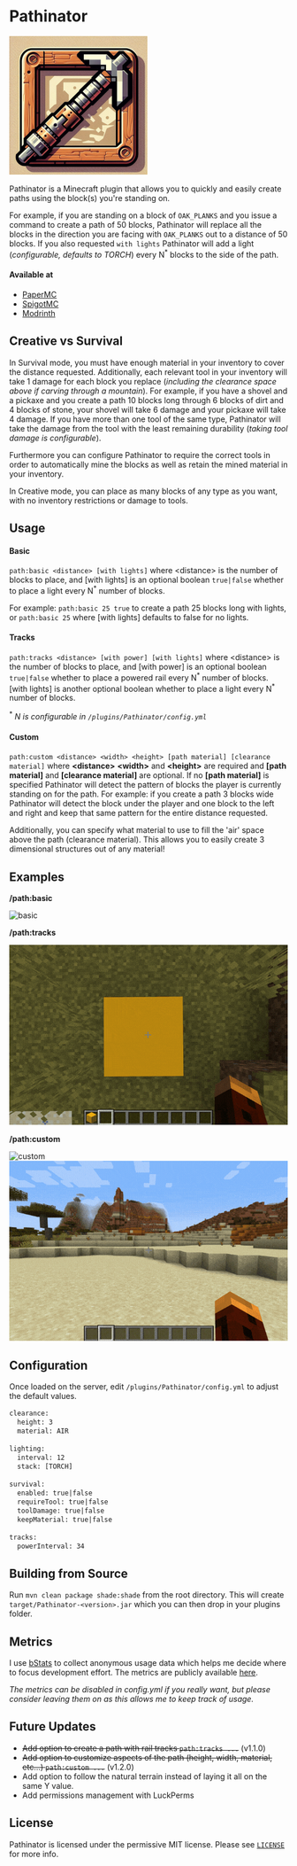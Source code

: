 # Pathinator

![logo](./resources/logo_small.png)

Pathinator is a Minecraft plugin that allows you to quickly and easily create paths using the block(s) you're standing on.

For example, if you are standing on a block of `OAK_PLANKS` and you issue a command to create a path of 50 blocks, Pathinator will replace all the blocks in the direction you are facing with `OAK_PLANKS` out to a distance of 50 blocks. If you also requested `with lights` Pathinator will add a light (_configurable, defaults to TORCH_) every N<sup>\*</sup> blocks to the side of the path.

#### Available at
- [PaperMC](https://hangar.papermc.io/HideTheMonkey/Pathinator)
- [SpigotMC](https://www.spigotmc.org/resources/pathinator.118803/)
- [Modrinth](https://modrinth.com/plugin/pathinator)

## Creative vs Survival

In Survival mode, you must have enough material in your inventory to cover the distance requested. Additionally, each relevant tool in your inventory will take 1 damage for each block you replace (_including the clearance space above if carving through a mountain_). For example, if you have a shovel and a pickaxe and you create a path 10 blocks long through 6 blocks of dirt and 4 blocks of stone, your shovel will take 6 damage and your pickaxe will take 4 damage. If you have more than one tool of the same type, Pathinator will take the damage from the tool with the least remaining durability (_taking tool damage is configurable_).

Furthermore you can configure Pathinator to require the correct tools in order to automatically mine the blocks as well as retain the mined material in your inventory.

In Creative mode, you can place as many blocks of any type as you want, with no inventory restrictions or damage to tools.

## Usage

#### Basic

`path:basic <distance> [with lights]` where \<distance\> is the number of blocks to place, and [with lights] is an optional boolean `true|false` whether to place a light every N<sup>\*</sup> number of blocks.

For example: `path:basic 25 true` to create a path 25 blocks long with lights, or `path:basic 25` where [with lights] defaults to false for no lights.

#### Tracks

`path:tracks <distance> [with power] [with lights]` where \<distance\> is the number of blocks to place, and [with power] is an optional boolean `true|false` whether to place a powered rail every N<sup>\*</sup> number of blocks. [with lights] is another optional boolean whether to place a light every N<sup>\*</sup> number of blocks.

<sup>\*</sup> _N is configurable in `/plugins/Pathinator/config.yml`_

#### Custom

`path:custom <distance> <width> <height> [path material] [clearance material]` where **\<distance\>** **\<width\>** and **\<height\>** are required and **[path material]** and **[clearance material]** are optional. If no **[path material]** is specified Pathinator will detect the pattern of blocks the player is currently standing on for the path. For example: if you create a path 3 blocks wide Pathinator will detect the block under the player and one block to the left and right and keep that same pattern for the entire distance requested.

Additionally, you can specify what material to use to fill the 'air' space above the path (clearance material). This allows you to easily create 3 dimensional structures out of any material!

## Examples

**/path:basic**

![basic](./resources/path.basic.gif)

**/path:tracks**

![tracks](./resources/path.tracks.gif)

**/path:custom**

![custom](./resources/path.custom.gif)
![custom](./resources/path.custom_bell.gif)

## Configuration

Once loaded on the server, edit `/plugins/Pathinator/config.yml` to adjust the default values.

```
clearance:
  height: 3
  material: AIR

lighting:
  interval: 12
  stack: [TORCH]

survival:
  enabled: true|false
  requireTool: true|false
  toolDamage: true|false
  keepMaterial: true|false

tracks:
  powerInterval: 34

```

## Building from Source

Run `mvn clean package shade:shade` from the root directory. This will create `target/Pathinator-<version>.jar` which you can then drop in your plugins folder.

## Metrics

I use [bStats](https://bstats.org/) to collect anonymous usage data which helps me decide where to focus development effort. The metrics are publicly available [here](https://bstats.org/plugin/bukkit/Pathinator/21949).

_The metrics can be disabled in config.yml if you really want, but please consider leaving them on as this allows me to keep track of usage._

## Future Updates

- ~~Add option to create a path with rail tracks `path:tracks ...`~~ (v1.1.0)
- ~~Add option to customize aspects of the path (height, width, material, etc...) `path:custom ...`~~ (v1.2.0)
- Add option to follow the natural terrain instead of laying it all on the same Y value.
- Add permissions management with LuckPerms

## License

Pathinator is licensed under the permissive MIT license. Please see [`LICENSE`](https://github.com/HideTheMonkey/Pathinator/blob/main/LICENSE) for more info.
